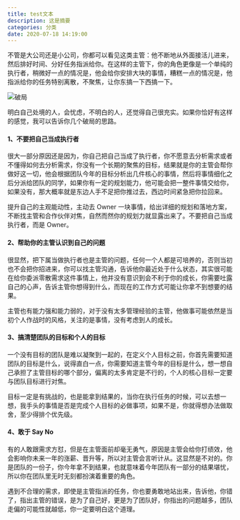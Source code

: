 ```yaml
---
title: test文本
description: 这是摘要
categories: 分类
date: 2020-07-18 14:19:00
---
```


不管是大公司还是小公司，你都可以看见这类主管：他不断地从外面接活儿进来，然后排好时间、分好任务指派给你。在这样的主管下，你的角色更像是一个单纯的执行者，稍微好一点的情况是，他会给你安排大块的事情，糟糕一点的情况是，他指派给你的任务特别离散，不聚焦，让你东搞一下西搞一下。

![破局](http://www.barretlee.com/blogimgs/2019/07/18/to_be_your_self_in_company.png)

明白自己处境的人，会忧虑，不明白的人，还觉得自己很充实。如果你恰好有这样的感觉，我可以告诉你几个破局的思路。

#### 1、不要把自己当成执行者

很大一部分原因还是因为，你自己把自己当成了执行者，你不愿意去分析需求或者不懂得如何去分析需求，你没有一个长期的聚焦的目标，结果就是你的主管会帮你做好这一切，他会根据团队今年的目标分析出几件核心的事情，然后将事情细化之后分派给团队的同学，如果你有一定的规划能力，他可能会把一整件事情交给你，如果没有，那大概率就是东边人手不足把你推过去，西边时间紧急把你拉回来。

提升自己的主观能动性，主动去 Owner 一块事情，给出详细的规划和落地方案，不断找主管和合作伙伴对焦，自然而然你的规划力就显露出来了。不要把自己当成执行者，而是 Owner。

#### 2、帮助你的主管认识到自己的问题

很显然，把下属当做执行者也是主管的问题，任何一个人都是可培养的，否则当初也不会把你招进来，你可以找主管沟通，告诉他你最近处于什么状态，其实很可能在给你委派零散需求这件事情上，他并没有意识到会不利于你的成长，你需要吐露自己的心声，告诉主管你想得到什么，而现在的工作方式可能让你拿不到想要的结果。

主管也有能力强和能力弱的，对于没有太多管理经验的主管，他做事可能依然是当初个人作战时的风格，关注的是事情，没有考虑到人的成长。

#### 3、搞清楚团队的目标和个人的目标

一个没有目标的团队是难以凝聚到一起的，在定义个人目标之前，你首先需要知道团队的目标是什么，说得直白一点，你需要知道主管今年的目标是什么，想一想自己承担了主管目标的哪个部分，偏离的太多肯定是不行的，个人的核心目标一定要与团队目标进行对焦。

目标一定是有挑战的，也是能拿到结果的，当你在执行任务的时候，可以去想一想，我手头的事情是否是完成个人目标的必做事项，如果不是，你就得想办法做取舍，至少得排个优先级。

#### 4、敢于 Say No

有的人敢跟需求方怼，但是在主管面前却毫无勇气，原因是主管会给你打绩效，他会影响你未来一年的涨薪、晋升等，所以对主管会言听计从。这显然是不对的。你是团队的一份子，你今年拿不到结果，也就意味着今年团队有一部分的结果堪忧，所以你在团队里无时无刻都扮演着重要的角色。

遇到不合理的需求，即使是主管指派的任务，你也要勇敢地站出来，告诉他，你错了，指出主管的错误，是为了自己好，更是为了团队好，你指出的问题越多，团队走偏的可能性就越低，你一定要明白这个道理。